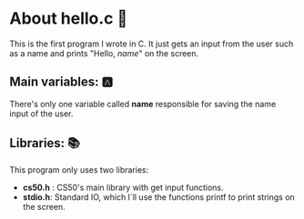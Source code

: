 # About hello.c :wave:

This is the first program I wrote in C. It just gets an input from the user such as a name and prints "Hello, *name*" on the screen.

## Main variables: :a:

There's only one variable called **name** responsible for saving the name input of the user.

## Libraries: :books:

This program only uses two libraries:

- **cs50.h** : CS50's main library with get input functions.
- **stdio.h**: Standard IO, which I´ll use the functions printf to print  strings on the screen.

